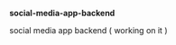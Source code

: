 **social-media-app-backend**             
          
social media app backend ( working on it )         
    
  
 
  
